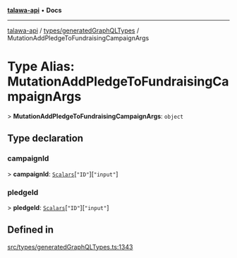 [**talawa-api**](../../../README.md) • **Docs**

***

[talawa-api](../../../modules.md) / [types/generatedGraphQLTypes](../README.md) / MutationAddPledgeToFundraisingCampaignArgs

# Type Alias: MutationAddPledgeToFundraisingCampaignArgs

\> **MutationAddPledgeToFundraisingCampaignArgs**: `object`

## Type declaration

### campaignId

\> **campaignId**: [`Scalars`](Scalars.md)\[`"ID"`\]\[`"input"`\]

### pledgeId

\> **pledgeId**: [`Scalars`](Scalars.md)\[`"ID"`\]\[`"input"`\]

## Defined in

[src/types/generatedGraphQLTypes.ts:1343](https://github.com/PalisadoesFoundation/talawa-api/blob/f4877b986932181336f42a7336754de05976cd97/src/types/generatedGraphQLTypes.ts#L1343)
